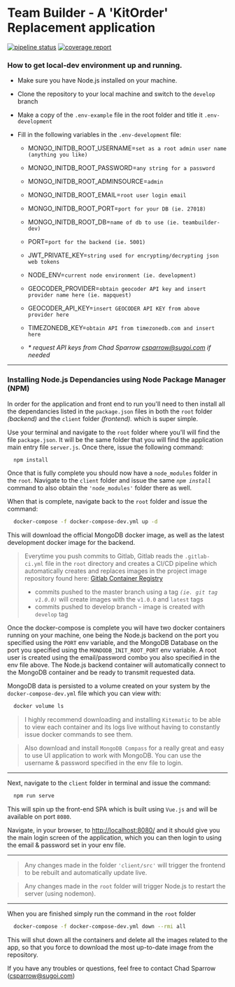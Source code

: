 # Team Builder - A 'KitOrder' Replacement application

[![pipeline status](https://gitlab.com/garneau-dev/sugoi/team-builder/badges/develop/pipeline.svg)](https://gitlab.com/garneau-dev/sugoi/team-builder/commits/develop) [![coverage report](https://gitlab.com/garneau-dev/sugoi/team-builder/badges/develop/coverage.svg)](https://gitlab.com/garneau-dev/sugoi/team-builder/commits/develop)

### How to get local-dev environment up and running.

- Make sure you have Node.js installed on your machine.
- Clone the repository to your local machine and switch to the `develop` branch
- Make a copy of the `.env-example` file in the root folder and title it `.env-development`
- Fill in the following variables in the `.env-development` file:

  - MONGO_INITDB_ROOT_USERNAME=`set as a root admin user name (anything you like)`
  - MONGO_INITDB_ROOT_PASSWORD=`any string for a password`
  - MONGO_INITDB_ROOT_ADMINSOURCE=`admin`
  - MONGO_INITDB_ROOT_EMAIL=`root user login email`
  - MONGO_INITDB_ROOT_PORT=`port for your DB (ie. 27018)`
  - MONGO_INITDB_ROOT_DB=`name of db to use (ie. teambuilder-dev)`
  - PORT=`port for the backend (ie. 5001)`
  - JWT_PRIVATE_KEY=`string used for encrypting/decrypting json web tokens`
  - NODE_ENV=`current node environment (ie. development)`
  - GEOCODER_PROVIDER=`obtain geocoder API key and insert provider name here (ie. mapquest)`
  - GEOCODER_API_KEY=`insert GEOCODER API KEY from above provider here`
  - TIMEZONEDB_KEY=`obtain API from timezonedb.com and insert here`

  - _\* request API keys from Chad Sparrow [csparrow@sugoi.com](mailto:csparrow@sugoi.com) if needed_

---

### Installing Node.js Dependancies using Node Package Manager (NPM)

In order for the application and front end to run you'll need to then install all the dependancies listed in the `package.json` files in both the `root` folder _(backend)_ and the `client` folder _(frontend)._ which is super simple.

Use your terminal and navigate to the `root` folder where you'll will find the file `package.json`. It will be the same folder that you will find the application main entry file `server.js`. Once there, issue the following command:

```bash
  npm install
```

Once that is fully complete you should now have a `node_modules` folder in the `root`. Navigate to the `client` folder and issue the same _`npm install`_ command to also obtain the `'node_modules'` folder there as well.

When that is complete, navigate back to the `root` folder and issue the command:

```bash
  docker-compose -f docker-compose-dev.yml up -d
```

This will download the official MongoDB docker image, as well as the latest development docker image for the backend.

> Everytime you push commits to Gitlab, Gitlab reads the `.gitlab-ci.yml` file in the `root` directory and creates a CI/CD pipeline which automatically creates and replaces images in the project image repository found here: [Gitlab Container Registry](https://gitlab.com/garneau-dev/sugoi/team-builder/container_registry)
>
> - commits pushed to the master branch using a tag _`(ie. git tag v1.0.0)`_ will create images with the `v1.0.0` and `latest` tags
> - commits pushed to develop branch - image is created with `develop` tag

Once the docker-compose is complete you will have two docker containers running on your machine, one being the Node.js backend on the port you specified using the `PORT` env variable, and the MongoDB Database on the port you specified using the `MONDODB_INIT_ROOT_PORT` env variable. A root user is created using the email/password combo you also specified in the env file above.
The Node.js backend container will automatically connect to the MongoDB container and be ready to transmit requested data.

MongoDB data is persisted to a volume created on your system by the `docker-compose-dev.yml` file which you can view with:

```bash
  docker volume ls
```

> I highly recommend downloading and installing `Kitematic` to be able to view each container and its logs live without having to constantly issue docker commands to see them.

> Also download and install `MongoDB Compass` for a really great and easy to use UI application to work with MongoDB. You can use the username & password specified in the env file to login.

---

Next, navigate to the `client` folder in terminal and issue the command:

```bash
  npm run serve
```

This will spin up the front-end SPA which is built using `Vue.js` and will be available on port `8080`.

Navigate, in your browser, to [http://localhost:8080/](http://localhost:8080) and it should give you the main login screen of the application, which you can then login to using the email & password set in your env file.

---

> Any changes made in the folder `'client/src'` will trigger the frontend to be rebuilt and automatically update live.

> Any changes made in the `root` folder will trigger Node.js to restart the server (using nodemon).

---

When you are finished simply run the command in the `root` folder

```bash
  docker-compose -f docker-compose-dev.yml down --rmi all
```

This will shut down all the containers and delete all the images related to the app, so that you force to download the most up-to-date image from the repository.

If you have any troubles or questions, feel free to contact Chad Sparrow (csparrow@sugoi.com)
